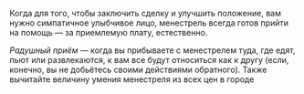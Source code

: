 Когда для того, чтобы заключить сделку и улучшить положение, вам нужно симпатичное улыбчивое лицо, менестрель всегда готов прийти на помощь — за приемлемую плату, естественно.

*Радушный приём* — когда вы прибываете с менестрелем туда, где едят, пьют или развлекаются, к вам все будут относиться как к другу (если, конечно, вы не добьётесь своими действиями обратного). Также вычитайте величину умения менестреля из всех цен в городе